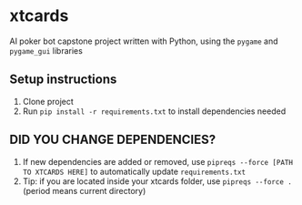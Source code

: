 # xtcards
AI poker bot capstone project written with Python, using the `pygame` and `pygame_gui` libraries

## Setup instructions
1. Clone project
2. Run `pip install -r requirements.txt` to install dependencies needed

## DID YOU CHANGE DEPENDENCIES?
1. If new dependencies are added or removed, use `pipreqs --force [PATH TO XTCARDS HERE]` to automatically update `requirements.txt`
2. Tip: if you are located inside your xtcards folder, use `pipreqs --force .` (period means current directory)